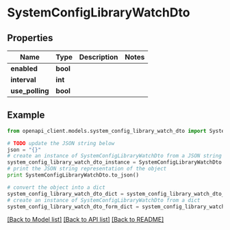 # SystemConfigLibraryWatchDto


## Properties
Name | Type | Description | Notes
------------ | ------------- | ------------- | -------------
**enabled** | **bool** |  | 
**interval** | **int** |  | 
**use_polling** | **bool** |  | 

## Example

```python
from openapi_client.models.system_config_library_watch_dto import SystemConfigLibraryWatchDto

# TODO update the JSON string below
json = "{}"
# create an instance of SystemConfigLibraryWatchDto from a JSON string
system_config_library_watch_dto_instance = SystemConfigLibraryWatchDto.from_json(json)
# print the JSON string representation of the object
print SystemConfigLibraryWatchDto.to_json()

# convert the object into a dict
system_config_library_watch_dto_dict = system_config_library_watch_dto_instance.to_dict()
# create an instance of SystemConfigLibraryWatchDto from a dict
system_config_library_watch_dto_form_dict = system_config_library_watch_dto.from_dict(system_config_library_watch_dto_dict)
```
[[Back to Model list]](../README.md#documentation-for-models) [[Back to API list]](../README.md#documentation-for-api-endpoints) [[Back to README]](../README.md)


